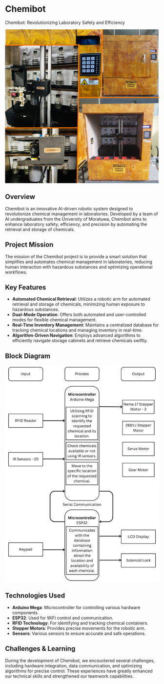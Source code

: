 # Chemibot
Chemibot: Revolutionizing Laboratory Safety and Efficiency

![Chemibot](/Images/Project.png)

## Overview

Chemibot is an innovative AI-driven robotic system designed to revolutionize chemical management in laboratories. Developed by a team of AI undergraduates from the University of Moratuwa, Chemibot aims to enhance laboratory safety, efficiency, and precision by automating the retrieval and storage of chemicals.

## Project Mission

The mission of the Chemibot project is to provide a smart solution that simplifies and automates chemical management in laboratories, reducing human interaction with hazardous substances and optimizing operational workflows.

## Key Features

- **Automated Chemical Retrieval**: Utilizes a robotic arm for automated retrieval and storage of chemicals, minimizing human exposure to hazardous substances.
- **Dual-Mode Operation**: Offers both automated and user-controlled modes for flexible chemical management.
- **Real-Time Inventory Management**: Maintains a centralized database for tracking chemical locations and managing inventory in real-time.
- **Algorithm-Driven Navigation**: Employs advanced algorithms to efficiently navigate storage cabinets and retrieve chemicals swiftly.

## Block Diagram

![Chemibot](/Images/BlockDiagram.png)

## Technologies Used

- **Arduino Mega**: Microcontroller for controlling various hardware components.
- **ESP32**: Used for WiFi control and communication.
- **RFID Technology**: For identifying and tracking chemical containers.
- **Stepper Motors**: Provides precise movements for the robotic arm.
- **Sensors**: Various sensors to ensure accurate and safe operations.

## Challenges & Learning

During the development of Chemibot, we encountered several challenges, including hardware integration, data communication, and optimizing algorithms for precise control. These experiences have greatly enhanced our technical skills and strengthened our teamwork capabilities.
